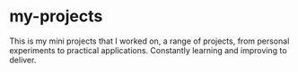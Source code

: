 # my-projects
This is my mini projects that I worked on, a range of projects, from personal experiments to practical applications. Constantly learning and improving to deliver.
